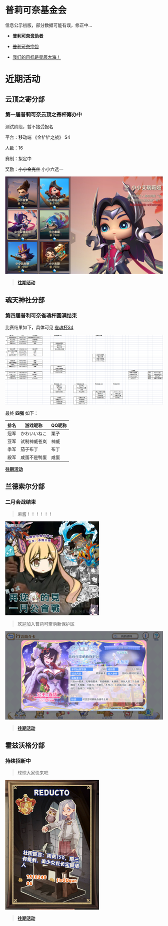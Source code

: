 # 普莉可奈基金会
信息公示初版，部分数据可能有误，修正中...

- [**普利可奈资助者**](wiki/contributions.md)

- [~~普利可奈宗旨~~](wiki/purpose.md)

- [我们的目标是星辰大海！](wiki/star_sky.md)

# 近期活动

##  云顶之寄分部

### 第一届普莉可奈云顶之寄杯筹办中
测试阶段，暂不接受报名

平台：移动端 《金铲铲之战》 S4

人数：16

赛制：拟定中

奖励：~~小小金克丝~~ 小小六选一

![ydzj](archive/TeamFightTactics/docs/ydzj.png)

> [**往期活动**](archive/TeamFightTactics/README.md)

##  魂天神社分部
###  第四届普利可奈雀魂杯圆满结束

比赛结果如下，具体可见 [雀魂杯S4](archive/MajSoulGame/4th.md)

![4th_finnished](archive/MajSoulGame/docs/4/4th_finished.png)

最终 **四强** 如下：

| 排名 | 游戏昵称     | QQ昵称 |
| ---- | ------------ | ------ |
| 冠军 | かわいいねこ | 栗子   |
| 亚军 | 试制神威苍岚 | 神威   |
| 季军 | 茄子布丁     | 布丁   |
| 殿军 | 咸蛋不是鸭蛋 | 咸蛋   |

[**往期活动**](archive/MajSoulGame/README.md)


##  兰德索尔分部
### 二月会战结束

>麻酱！！！！！！

<img src="archive/PCR/docs/202201.png" width ="300" alt="PCR"/>

>欢迎加入普莉可奈萌新保护区

![protect](archive/PCR/docs/protect.png)


> [**往期活动**](archive/PCR/README.md)


## 霍兹沃格分部
### 持续招新中

>球球大家快来吧

<img src="archive/HarryPotter/docs/reducto.png" width ="300" alt="reducto"/>

> [**往期活动**](archive/HarryPotter/README.md)
